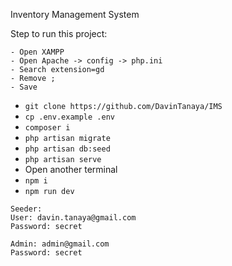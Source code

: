 Inventory Management System

Step to run this project:
```
- Open XAMPP
- Open Apache -> config -> php.ini
- Search extension=gd
- Remove ;
- Save
```
- `git clone https://github.com/DavinTanaya/IMS`
- `cp .env.example .env`
- `composer i`
- `php artisan migrate`
- `php artisan db:seed`
- `php artisan serve`
- Open another terminal
- `npm i`
- `npm run dev`

```
Seeder:
User: davin.tanaya@gmail.com
Password: secret

Admin: admin@gmail.com
Password: secret
```
